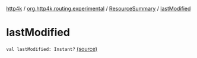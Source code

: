 [http4k](../../index.md) / [org.http4k.routing.experimental](../index.md) / [ResourceSummary](index.md) / [lastModified](./last-modified.md)

# lastModified

`val lastModified: Instant?` [(source)](https://github.com/http4k/http4k/blob/master/http4k-incubator/src/main/kotlin/org/http4k/routing/experimental/ResourceSummary.kt#L5)